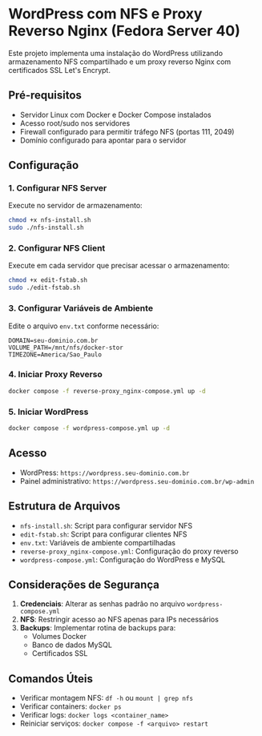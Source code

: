 # WordPress com NFS e Proxy Reverso Nginx (Fedora Server 40)

Este projeto implementa uma instalação do WordPress utilizando armazenamento NFS compartilhado e um proxy reverso Nginx com certificados SSL Let's Encrypt.

## Pré-requisitos

- Servidor Linux com Docker e Docker Compose instalados
- Acesso root/sudo nos servidores
- Firewall configurado para permitir tráfego NFS (portas 111, 2049)
- Domínio configurado para apontar para o servidor

## Configuração

### 1. Configurar NFS Server

Execute no servidor de armazenamento:
```bash
chmod +x nfs-install.sh
sudo ./nfs-install.sh
```

### 2. Configurar NFS Client

Execute em cada servidor que precisar acessar o armazenamento:
```bash
chmod +x edit-fstab.sh
sudo ./edit-fstab.sh
```

### 3. Configurar Variáveis de Ambiente

Edite o arquivo `env.txt` conforme necessário:
```
DOMAIN=seu-dominio.com.br
VOLUME_PATH=/mnt/nfs/docker-stor
TIMEZONE=America/Sao_Paulo
```

### 4. Iniciar Proxy Reverso

```bash
docker compose -f reverse-proxy_nginx-compose.yml up -d
```

### 5. Iniciar WordPress

```bash
docker compose -f wordpress-compose.yml up -d
```

## Acesso

- WordPress: `https://wordpress.seu-dominio.com.br`
- Painel administrativo: `https://wordpress.seu-dominio.com.br/wp-admin`

## Estrutura de Arquivos

- `nfs-install.sh`: Script para configurar servidor NFS
- `edit-fstab.sh`: Script para configurar clientes NFS
- `env.txt`: Variáveis de ambiente compartilhadas
- `reverse-proxy_nginx-compose.yml`: Configuração do proxy reverso
- `wordpress-compose.yml`: Configuração do WordPress e MySQL

## Considerações de Segurança

1. **Credenciais**: Alterar as senhas padrão no arquivo `wordpress-compose.yml`
2. **NFS**: Restringir acesso ao NFS apenas para IPs necessários
3. **Backups**: Implementar rotina de backups para:
   - Volumes Docker
   - Banco de dados MySQL
   - Certificados SSL

## Comandos Úteis

- Verificar montagem NFS: `df -h` ou `mount | grep nfs`
- Verificar containers: `docker ps`
- Verificar logs: `docker logs <container_name>`
- Reiniciar serviços: `docker compose -f <arquivo> restart`
